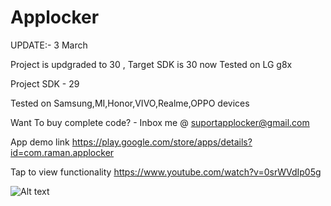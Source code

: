# Applocker

UPDATE:- 3 March

Project is updgraded to 30 , Target SDK is 30 now 
Tested on LG g8x


Project SDK - 29

Tested on Samsung,MI,Honor,VIVO,Realme,OPPO devices

Want To buy complete code? - Inbox me @ suportapplocker@gmail.com



App demo link
https://play.google.com/store/apps/details?id=com.raman.applocker

Tap to view functionality
https://www.youtube.com/watch?v=0srWVdIp05g



![Alt text](https://github.com/quicklearner4991/Applocker/blob/master/20200802_004648.gif)
